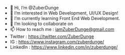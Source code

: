 - 👋 Hi, I’m @ZuberDunge
- 👀 I’m interested in Web Development, UI/UX Design!
- 🌱 I’m currently learning Front End Web Development.
- 💞️ I’m looking to collaborate on 
- 📫 How to reach me : iamZuberDunge@gmail.com
- Twitter : https://twitter.com/ZuberDunge
- IG : https://www.instagram.com/zuberdunge/
- LinkedIn : https://www.linkedin.com/in/zuberdunge/
<!---
ZuberDunge/ZuberDunge is a ✨ special ✨ repository because its `README.md` (this file) appears on your GitHub profile.
You can click the Preview link to take a look at your changes.
--->
